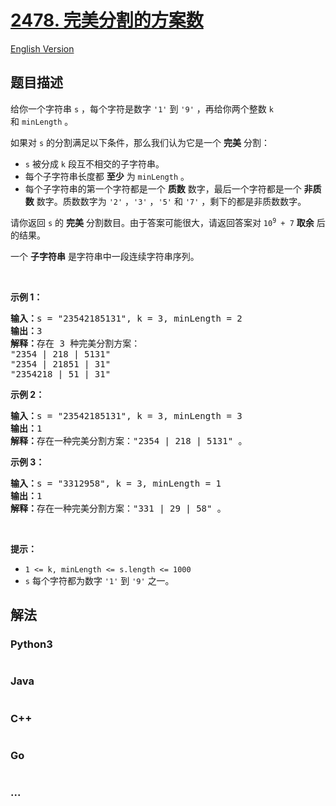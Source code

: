 # [2478. 完美分割的方案数](https://leetcode.cn/problems/number-of-beautiful-partitions)

[English Version](/solution/2400-2499/2478.Number%20of%20Beautiful%20Partitions/README_EN.md)

## 题目描述

<!-- 这里写题目描述 -->

<p>给你一个字符串&nbsp;<code>s</code>&nbsp;，每个字符是数字&nbsp;<code>'1'</code>&nbsp;到&nbsp;<code>'9'</code>&nbsp;，再给你两个整数&nbsp;<code>k</code> 和&nbsp;<code>minLength</code>&nbsp;。</p>

<p>如果对 <code>s</code>&nbsp;的分割满足以下条件，那么我们认为它是一个 <strong>完美</strong>&nbsp;分割：</p>

<ul>
	<li><code>s</code>&nbsp;被分成 <code>k</code>&nbsp;段互不相交的子字符串。</li>
	<li>每个子字符串长度都 <strong>至少</strong>&nbsp;为&nbsp;<code>minLength</code>&nbsp;。</li>
	<li>每个子字符串的第一个字符都是一个 <b>质数</b> 数字，最后一个字符都是一个 <strong>非质数</strong>&nbsp;数字。质数数字为&nbsp;<code>'2'</code>&nbsp;，<code>'3'</code>&nbsp;，<code>'5'</code>&nbsp;和&nbsp;<code>'7'</code>&nbsp;，剩下的都是非质数数字。</li>
</ul>

<p>请你返回 <code>s</code>&nbsp;的 <strong>完美</strong>&nbsp;分割数目。由于答案可能很大，请返回答案对&nbsp;<code>10<sup>9</sup> + 7</code>&nbsp;<strong>取余</strong>&nbsp;后的结果。</p>

<p>一个 <strong>子字符串</strong>&nbsp;是字符串中一段连续字符串序列。</p>

<p>&nbsp;</p>

<p><strong>示例 1：</strong></p>

<pre>
<b>输入：</b>s = "23542185131", k = 3, minLength = 2
<b>输出：</b>3
<b>解释：</b>存在 3 种完美分割方案：
"2354 | 218 | 5131"
"2354 | 21851 | 31"
"2354218 | 51 | 31"
</pre>

<p><strong>示例 2：</strong></p>

<pre>
<b>输入：</b>s = "23542185131", k = 3, minLength = 3
<b>输出：</b>1
<b>解释：</b>存在一种完美分割方案："2354 | 218 | 5131" 。
</pre>

<p><strong>示例 3：</strong></p>

<pre>
<b>输入：</b>s = "3312958", k = 3, minLength = 1
<b>输出：</b>1
<b>解释：</b>存在一种完美分割方案："331 | 29 | 58" 。
</pre>

<p>&nbsp;</p>

<p><strong>提示：</strong></p>

<ul>
	<li><code>1 &lt;= k, minLength &lt;= s.length &lt;= 1000</code></li>
	<li><code>s</code>&nbsp;每个字符都为数字&nbsp;<code>'1'</code>&nbsp;到&nbsp;<code>'9'</code> 之一。</li>
</ul>


## 解法

<!-- 这里可写通用的实现逻辑 -->

<!-- tabs:start -->

### **Python3**

<!-- 这里可写当前语言的特殊实现逻辑 -->

```python

```

### **Java**

<!-- 这里可写当前语言的特殊实现逻辑 -->

```java

```

### **C++**

```cpp

```

### **Go**

```go

```

### **...**

```

```

<!-- tabs:end -->